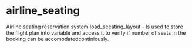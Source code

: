 # airline_seating
Airline seating reservation system 
load_seeating_layout - Is used to store the flight plan into variable and access it to verify if number of seats in the booking can be accomodatedcontiniously.        
        
